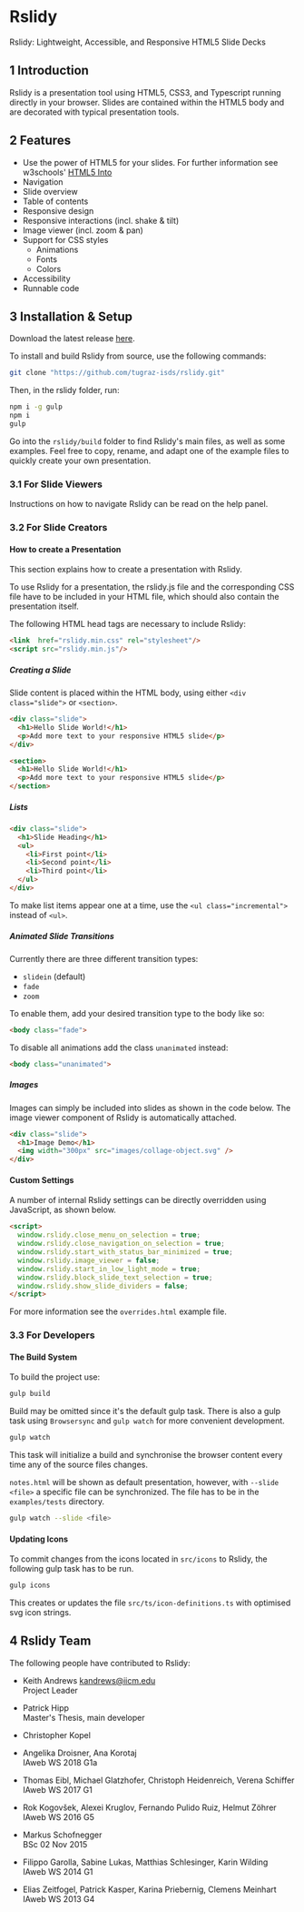
# Rslidy

Rslidy: Lightweight, Accessible, and Responsive HTML5 Slide Decks


## 1 Introduction

Rslidy is a presentation tool using HTML5, CSS3, and Typescript running
directly in your browser. Slides are contained within the HTML5
body and are decorated with typical presentation tools.


## 2 Features

- Use the power of HTML5 for your slides.
For further information see w3schools'
[HTML5 Into](https://www.w3schools.com/html/html5_intro.asp)
- Navigation
- Slide overview
- Table of contents
- Responsive design
- Responsive interactions (incl. shake & tilt)
- Image viewer (incl. zoom & pan)
- Support for CSS styles
    - Animations
    - Fonts
    - Colors
- Accessibility
- Runnable code


## 3 Installation & Setup

Download the latest release [here](https://github.com/tugraz-isds/rslidy/releases/latest).

To install and build Rslidy from source, use the following commands:

```bash
git clone "https://github.com/tugraz-isds/rslidy.git"
```
Then, in the rslidy folder, run:

```bash
npm i -g gulp
npm i
gulp
```

Go into the `rslidy/build` folder to find Rslidy's main files, as well
as some examples. Feel free to copy, rename, and adapt one of the
example files to quickly create your own presentation.

### 3.1 For Slide Viewers

Instructions on how to navigate Rslidy can be read on the help panel.

### 3.2 For Slide Creators

#### How to create a Presentation
This section explains how to create a presentation with Rslidy.

To use Rslidy for a presentation, the rslidy.js file and the corresponding
CSS file have to be included in your HTML file, which should also
contain the presentation itself.

The following HTML head tags are necessary to include Rslidy:
```html
<link  href="rslidy.min.css" rel="stylesheet"/>
<script src="rslidy.min.js"/>
```

##### Creating a Slide
Slide content is placed within the HTML body, using either
`<div class="slide">` or `<section>`.


```html
<div class="slide">
  <h1>Hello Slide World!</h1>
  <p>Add more text to your responsive HTML5 slide</p>
</div>
```

```html
<section>
  <h1>Hello Slide World!</h1>
  <p>Add more text to your responsive HTML5 slide</p>
</section>
```

##### Lists
```html
<div class="slide">
  <h1>Slide Heading</h1>
  <ul>
    <li>First point</li>
    <li>Second point</li>
    <li>Third point</li>
  </ul>
</div>
```
To make list items appear one at a time, use the
`<ul class="incremental">` instead of `<ul>`.

##### Animated Slide Transitions
Currently there are three different transition types:
- `slidein` (default)
- `fade`
- `zoom`

To enable them, add your desired transition type to the body like so:

```html
<body class="fade">
```

To disable all animations add the class `unanimated` instead:

```html
<body class="unanimated">
```

##### Images

Images can simply be included into slides as shown in the code below.
The image viewer component of Rslidy is automatically attached.

```html
<div class="slide">
  <h1>Image Demo</h1>
  <img width="300px" src="images/collage-object.svg" />
</div>
```

#### Custom Settings

A number of internal Rslidy settings can be directly overridden using
JavaScript, as shown below.

```html
<script>
  window.rslidy.close_menu_on_selection = true;
  window.rslidy.close_navigation_on_selection = true;
  window.rslidy.start_with_status_bar_minimized = true;
  window.rslidy.image_viewer = false;
  window.rslidy.start_in_low_light_mode = true;
  window.rslidy.block_slide_text_selection = true;
  window.rslidy.show_slide_dividers = false;
</script>
```

For more information see the `overrides.html` example file.



### 3.3 For Developers


#### The Build System
To build the project use:

```bash
gulp build
```
Build may be omitted since it's the default gulp task.
There is also a gulp task using `Browsersync` and `gulp watch`
for more convenient development.

```bash
gulp watch
```
This task will initialize a build and synchronise the
browser content every time any of the source files changes.

`notes.html` will be shown as default presentation, however, with
`--slide <file>` a specific file can be synchronized. The file has to
be in the `examples/tests` directory.

```bash
gulp watch --slide <file>
```

#### Updating Icons

To commit changes from the icons located in `src/icons` to Rslidy, the
following gulp task has to be run.

```bash
gulp icons
```

This creates or updates the file `src/ts/icon-definitions.ts` with
optimised svg icon strings.



## 4 Rslidy Team

The following people have contributed to Rslidy:

- Keith Andrews
  [kandrews@iicm.edu](mailto:kandrews@iicm.edu?subject=Rslidy)  
  Project Leader

- Patrick Hipp  
  Master's Thesis, main developer

- Christopher Kopel  

- Angelika Droisner, Ana Korotaj  
  IAweb WS 2018 G1a

- Thomas Eibl, Michael Glatzhofer, Christoph Heidenreich, Verena Schiffer  
  IAweb WS 2017 G1

- Rok Kogovšek, Alexei Kruglov, Fernando Pulido Ruiz, Helmut Zöhrer  
  IAweb WS 2016 G5

- Markus Schofnegger  
  BSc 02 Nov 2015

- Filippo Garolla, Sabine Lukas, Matthias Schlesinger, Karin Wilding  
  IAweb WS 2014 G1

- Elias Zeitfogel, Patrick Kasper, Karina Priebernig, Clemens Meinhart  
  IAweb WS 2013 G4


